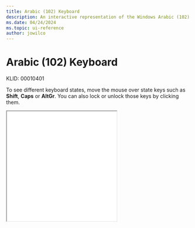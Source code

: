 ```yaml
---
title: Arabic (102) Keyboard
description: An interactive representation of the Windows Arabic (102) keyboard. To see different keyboard states, click or move the mouse over the state keys.
ms.date: 04/24/2024
ms.topic: ui-reference
author: jowilco
---
```


# Arabic (102) Keyboard

KLID: 00010401

To see different keyboard states, move the mouse over state keys such as **Shift**, **Caps** or **AltGr**. You can also lock or unlock those keys by clicking them.

<iframe src="kbda2.html" height="300"></iframe>
